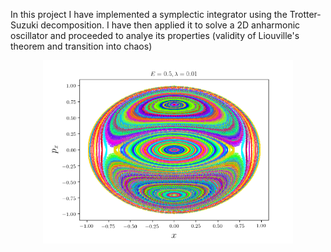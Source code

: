 In this project I have implemented a symplectic integrator using the Trotter-Suzuki decomposition.
I have then applied it to solve a 2D anharmonic oscillator and proceeded to analye its properties (validity of Liouville's theorem and transition into chaos)

<div style="text-align: center;">
    <img src="teaser.png" alt="A pretty phase portrait" width="400"/>
</div>
